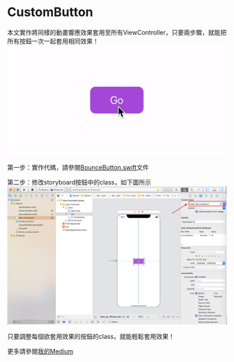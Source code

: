 # CustomButton

本文實作將同樣的動畫響應效果套用至所有ViewController，只要兩步驟，就能把所有按鈕一次一起套用相同效果！
![](https://github.com/YICHINGOFFICIAL/CustomButton/blob/master/ReadMeMaterial/buttonGIF.gif)


第一步：實作代碼，請參閱[BounceButton.swift](https://github.com/YICHINGOFFICIAL/CustomButton/blob/master/CustomButton/Button/BounceButton.swift)文件

第二步：修改storyboard按鈕中的class，如下圖所示
![](https://github.com/YICHINGOFFICIAL/CustomButton/blob/master/ReadMeMaterial/Screenshot.png)

只要調整每個欲套用效果的按鈕的class，就能輕鬆套用效果！

更多請參閱[我的Medium](https://medium.com/@YiChing/套用按鈕響應效果至所有viewcontroller-b78d1eb88eb9)
